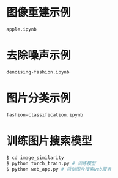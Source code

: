 # 图像重建示例

`apple.ipynb`

# 去除噪声示例

`denoising-fashion.ipynb`

# 图片分类示例

`fashion-classification.ipynb`

# 训练图片搜索模型

```sh
$ cd image_similarity
$ python torch_train.py # 训练模型
$ python web_app.py # 启动图片搜索web服务
```